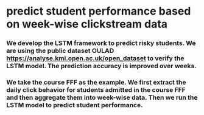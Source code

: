# predict student performance based on week-wise clickstream data
### We develop the LSTM framework to predict risky students. We are using the public dataset OULAD https://analyse.kmi.open.ac.uk/open_dataset to verify the LSTM model. The prediction accuracy is improved over weeks.

### We take the course FFF as the example. We first extract the daily click behavior for students admitted in the course FFF and then aggregate them into week-wise data. Then we run the LSTM model to predict student performance.
